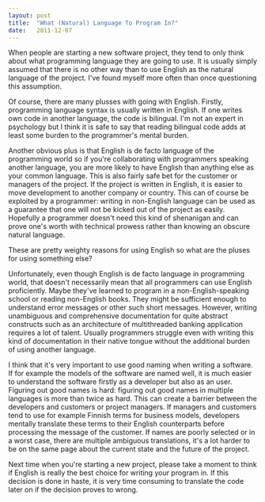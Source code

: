 ```yaml
---
layout: post
title:  "What (Natural) Language To Program In?"
date:   2011-12-07
---
```


When people are starting a new software project, they tend to only think about what programming language they are going to use. It is usually simply assumed that there is no other way than to use English as the natural language of the project. I've found myself more often than once questioning this assumption.

Of course, there are many plusses with going with English. Firstly, programming language syntax is usually written in English. If one writes own code in another language, the code is bilingual. I'm not an expert in psychology but I think it is safe to say that reading bilingual code adds at least some burden to the programmer's mental burden.

Another obvious plus is that English is de facto language of the programming world so if you're collaborating with programmers speaking another language, you are more likely to have English than anything else as your common language. This is also fairly safe bet for the customer or managers of the project. If the project is written in English, it is easier to move development to another company or country. This can of course be exploited by a programmer: writing in non-English language can be used as a guarantee that one will not be kicked out of the project as easily. Hopefully a programmer doesn't need this kind of shenanigan and can prove one's worth with technical prowess rather than knowing an obscure natural language.

These are pretty weighty reasons for using English so what are the pluses for using something else?

Unfortunately, even though English is de facto language in programming world, that doesn't necessarily mean that all programmers can use English proficiently. Maybe they've learned to program in a non-English-speaking school or reading non-English books. They might be sufficient enough to understand error messages or other such short messages. However, writing unambiguous and comprehensive documentation for quite abstract constructs such as an architecture of multithreaded banking application requires a lot of talent. Usually programmers struggle even with writing this kind of documentation in their native tongue without the additional burden of using another language.

I think that it's very important to use good naming when writing a software. If for example the models of the software are named well, it is much easier to understand the software firstly as a developer but also as an user. Figuring out good names is hard: figuring out good names in multiple languages is more than twice as hard. This can create a barrier between the developers and customers or project managers. If managers and customers tend to use for example Finnish terms for business models, developers mentally translate these terms to their English counterparts before processing the message of the customer. If names are poorly selected or in a worst case, there are multiple ambiguous translations, it's a lot harder to be on the same page about the current state and the future of the project.

Next time when you're starting a new project, please take a moment to think if English is really the best choice for writing your program in. If this decision is done in haste, it is very time consuming to translate the code later on if the decision proves to wrong.
